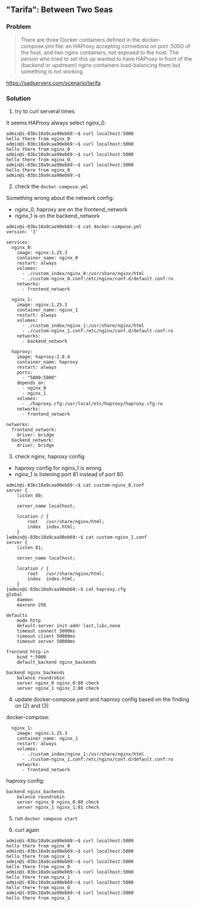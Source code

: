 ## "Tarifa": Between Two Seas

### Problem

> There are three Docker containers defined in the docker-compose.yml file: an HAProxy accepting connetions on port :5000 of the host, and two nginx containers, not exposed to the host. The person who tried to set this up wanted to have HAProxy in front of the (backend or upstream) nginx containers load-balancing them but something is not working.

https://sadservers.com/scenario/tarifa

### Solution

1. try to curl serveral times

It seems HAProxy always select nginx_0.

```
admin@i-03bc10a9caa90eb69:~$ curl localhost:5000
hello there from nginx_0
admin@i-03bc10a9caa90eb69:~$ curl localhost:5000
hello there from nginx_0
admin@i-03bc10a9caa90eb69:~$ curl localhost:5000
hello there from nginx_0
admin@i-03bc10a9caa90eb69:~$ curl localhost:5000
hello there from nginx_0
admin@i-03bc10a9caa90eb69:~$
```

2. check the `docker-compose.yml`

Something wrong about the network config:

- nginx_0, haproxy are on the frontend_network
- nginx_1 is on the backend_network

```
admin@i-03bc10a9caa90eb69:~$ cat docker-compose.yml 
version: '3'

services:
  nginx_0:
    image: nginx:1.25.3
    container_name: nginx_0
    restart: always
    volumes:
      - ./custom_index/nginx_0:/usr/share/nginx/html
      - ./custom-nginx_0.conf:/etc/nginx/conf.d/default.conf:ro
    networks:
      - frontend_network

  nginx_1:
    image: nginx:1.25.3
    container_name: nginx_1
    restart: always
    volumes:
      - ./custom_index/nginx_1:/usr/share/nginx/html
      - ./custom-nginx_1.conf:/etc/nginx/conf.d/default.conf:ro
    networks:
      - backend_network

  haproxy:
    image: haproxy:2.8.4
    container_name: haproxy
    restart: always
    ports:
      - "5000:5000"
    depends_on:
      - nginx_0
      - nginx_1
    volumes:
      - ./haproxy.cfg:/usr/local/etc/haproxy/haproxy.cfg:ro
    networks:
      - frontend_network

networks:
  frontend_network:
    driver: bridge
  backend_network:
    driver: bridge
```

3. check nginx, haproxy config

- haproxy config for nginx_1 is wrong.
- nginx_1 is listening port 81 instead of port 80

```
admin@i-03bc10a9caa90eb69:~$ cat custom-nginx_0.conf 
server {
    listen 80;

    server_name localhost;

    location / {
        root   /usr/share/nginx/html;
        index  index.html;
    }
}admin@i-03bc10a9caa90eb69:~$ cat custom-nginx_1.conf 
server {
    listen 81;

    server_name localhost;

    location / {
        root   /usr/share/nginx/html;
        index  index.html;
    }
}admin@i-03bc10a9caa90eb69:~$ cat haproxy.cfg 
global
    daemon
    maxconn 256

defaults
    mode http
    default-server init-addr last,libc,none
    timeout connect 5000ms
    timeout client 50000ms
    timeout server 50000ms

frontend http-in
    bind *:5000
    default_backend nginx_backends

backend nginx_backends
    balance roundrobin
    server nginx_0 nginx_0:80 check
    server nginx_1 nginx_1:80 check
```

4. update docker-compose.yaml and haproxy config based on the finding on (2) and (3)

docker-compose:

```
  nginx_1:
    image: nginx:1.25.3
    container_name: nginx_1
    restart: always
    volumes:
      - ./custom_index/nginx_1:/usr/share/nginx/html
      - ./custom-nginx_1.conf:/etc/nginx/conf.d/default.conf:ro
    networks:
      - frontend_network
```

haproxy config:

```
backend nginx_backends
    balance roundrobin
    server nginx_0 nginx_0:80 check
    server nginx_1 nginx_1:81 check
```

5. run `docker compose start`

6. curl again

```
admin@i-03bc10a9caa90eb69:~$ curl localhost:5000
hello there from nginx_0
admin@i-03bc10a9caa90eb69:~$ curl localhost:5000
hello there from nginx_1
admin@i-03bc10a9caa90eb69:~$ curl localhost:5000
hello there from nginx_0
admin@i-03bc10a9caa90eb69:~$ curl localhost:5000
hello there from nginx_1
admin@i-03bc10a9caa90eb69:~$ curl localhost:5000
hello there from nginx_0
admin@i-03bc10a9caa90eb69:~$ curl localhost:5000
hello there from nginx_1
```
